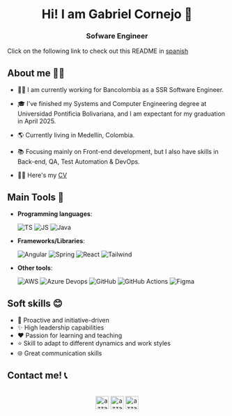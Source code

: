 <h1 align="center">Hi! I am Gabriel Cornejo 👋</h1>

<h3 align="center">Sofware Engineer</h3>

Click on the following link to check out this README in [spanish](https://github.com/GabrielCornejoB/GabrielCornejoB/blob/master/README-ES.md)

## About me 🙋‍♂️

- 👨‍💼 I am currently working for Bancolombia as a SSR Software Engineer.

- 🎓 I've finished my Systems and Computer Engineering degree at Universidad Pontificia Bolivariana, and I am expectant for my graduation in April 2025.

- 🌎 Currently living in Medellín, Colombia.

- 📚 Focusing mainly on Front-end development, but I also have skills in Back-end, QA, Test Automation & DevOps.

- 👨‍💻 Here's my [CV](https://github.com/GabrielCornejoB/GabrielCornejoB/blob/master/CV-GabrielCornejo-EN.pdf)

## Main Tools 🧰

- **Programming languages**:

  ![TS](https://img.shields.io/badge/TypeScript-007ACC?style=for-the-badge&logo=typescript&logoColor=white)
  ![JS](https://img.shields.io/badge/JavaScript-F7DF1E?style=for-the-badge&logo=javascript&logoColor=black)
  ![Java](https://img.shields.io/badge/Java-ED8B00?style=for-the-badge&logo=openjdk&logoColor=white)

- **Frameworks/Libraries**:

  ![Angular](https://img.shields.io/badge/Angular-f42165?style=for-the-badge&logo=angular&logoColor=white)
  ![Spring](https://img.shields.io/badge/Spring-6DB33F?style=for-the-badge&logo=spring&logoColor=white)
  ![React](https://img.shields.io/badge/React-20232A?style=for-the-badge&logo=react&logoColor=61DAFB)
  ![Tailwind](https://img.shields.io/badge/Tailwind-0EA5E9?style=for-the-badge&logo=tailwind-css&logoColor=white)

- **Other tools**:

  ![AWS](https://img.shields.io/badge/Amazon_AWS-FF9900?style=for-the-badge&logo=amazonaws&logoColor=white)
  ![Azure Devops](https://img.shields.io/badge/Azure_DevOps-0078D7?style=for-the-badge&logo=azure-devops&logoColor=white)
  ![GitHub](https://img.shields.io/badge/GitHub-100000?style=for-the-badge&logo=github&logoColor=white)
  ![GitHub Actions](https://img.shields.io/badge/GitHub_Actions-2088FF?style=for-the-badge&logo=github-actions&logoColor=white)
  ![Figma](https://img.shields.io/badge/Figma-F24E1E?style=for-the-badge&logo=figma&logoColor=white)

## Soft skills 😊

- 🚀 Proactive and initiative-driven
- ✨ High leadership capabilities
- ❤️ Passion for learning and teaching
- ⭐ Skill to adapt to different dynamics and work styles
- 🌐 Great communication skills

## Contact me! 📞

<p align="center">
      <br/>
      <a href="https://www.linkedin.com/in/gabriel-cornejo-a66976239/" target="blank"><img align="center"
         src="https://img.shields.io/badge/linkedin-%231DA1F2.svg?style=for-the-badge&logo=linkedin&logoColor=white"
         alt="azzar" height="30"/></a>
      <a href="mailto:gabrielcorbot@gmail.com" target="blank"><img align="center"
         src="https://img.shields.io/badge/gmail-EA4335.svg?style=for-the-badge&logo=gmail&logoColor=white"
         alt="azzar" height="30"/></a>
      <a href="https://www.instagram.com/cornejoooo__/?hl=es-la" target="blank"><img align="center"
         src="https://img.shields.io/badge/instagram-%23E4405F.svg?style=for-the-badge&logo=Instagram&logoColor=white"
         alt="azzar" height="30"/></a>
</p>
